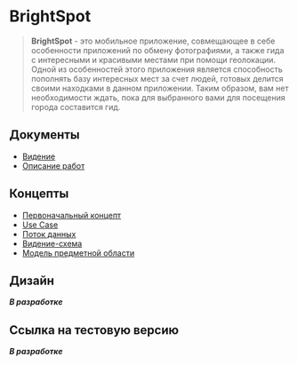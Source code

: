 # BrightSpot

> **BrightSpot** - это мобильное приложение, совмещающее в себе особенности приложений по обмену фотографиями, а также гида с интересными и красивыми местами при помощи геолокации. Одной из особенностей этого приложения является способность пополнять базу интересных мест за счет людей, готовых делится своими находками в данном приложении. Таким образом, вам нет необходимости ждать, пока для выбранного вами для посещения города составится гид. 

## Документы

- [Видение](Documents/Vision.md)
- [Описание работ](Documents/DescriptionWork.md)

## Концепты

- [Первоначальный концепт](Concepts/Concept_v1.png)
- [Use Case](Concepts/UseCase.png)
- [Поток данных](Concepts/DataStream.png)
- [Видение-схема](Concepts/Vision.jpg)
- [Модель предметной области](Concepts/DomainModel.jpg)

## Дизайн

***В разработке***

## Ссылка на тестовую версию

***В разработке***